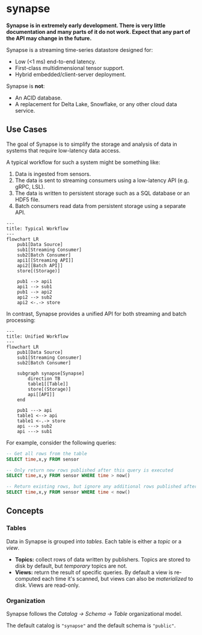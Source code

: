# synapse

**Synapse is in extremely early development. There is very little documentation and many parts of it do not work. Expect that any part of the API may change in the future.**

Synapse is a streaming time-series datastore designed for:

- Low (<1 ms) end-to-end latency.
- First-class multidimensional tensor support.
- Hybrid embedded/client-server deployment.

Synapse is **not**:

- An ACID database.
- A replacement for Delta Lake, Snowflake, or any other cloud data service.

## Use Cases

The goal of Synapse is to simplify the storage and analysis of data in systems that require low-latency data access.

A typical workflow for such a system might be something like:
1. Data is ingested from sensors.
2. The data is sent to streaming consumers using a low-latency API (e.g. gRPC, LSL).
3. The data is written to persistent storage such as a SQL database or an HDF5 file.
4. Batch consumers read data from persistent storage using a separate API.

```mermaid
---
title: Typical Workflow
---
flowchart LR
    pub1[Data Source]
    sub1[Streaming Consumer]
    sub2[Batch Consumer]
    api1[[Streaming API]]
    api2[[Batch API]]
    store[(Storage)]

    pub1 --> api1
    api1 --> sub1
    pub1 --> api2
    api2 --> sub2
    api2 <-.-> store
```

In contrast, Synapse provides a unified API for both streaming and batch processing:

```mermaid
---
title: Unified Workflow
---
flowchart LR
    pub1[Data Source]
    sub1[Streaming Consumer]
    sub2[Batch Consumer]

    subgraph synapse[Synapse]
        direction TB
        table1[[Table]]
        store[(Storage)]
        api[[API]]
    end

    pub1 ---> api
    table1 <--> api
    table1 <-.-> store
    api ---> sub2
    api ---> sub1
```

For example, consider the following queries:

```sql
-- Get all rows from the table
SELECT time,x,y FROM sensor

-- Only return new rows published after this query is executed
SELECT time,x,y FROM sensor WHERE time > now()

-- Return existing rows, but ignore any additional rows published after the query is executed
SELECT time,x,y FROM sensor WHERE time < now()
```

## Concepts
### Tables

Data in Synapse is grouped into *tables*. Each table is either a *topic* or a *view*.

- **Topics:** collect rows of data written by publishers. Topics are stored to disk by default, but *temporary* topics are not.
- **Views:** return the result of specific queries. By default a view is re-computed each time it's scanned, but views can also be *materialized* to disk. Views are read-only.

### Organization

Synapse follows the *Catalog → Schema → Table* organizational model.

The default catalog is `"synapse"` and the default schema is `"public"`.
